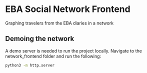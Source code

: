 # EBA Social Network Frontend

Graphing travelers from the EBA diaries in a network

## Demoing the network

A demo server is needed to run the project locally. Navigate to the network_frontend folder and run the following:

```bash
python3 -m http.server
```
